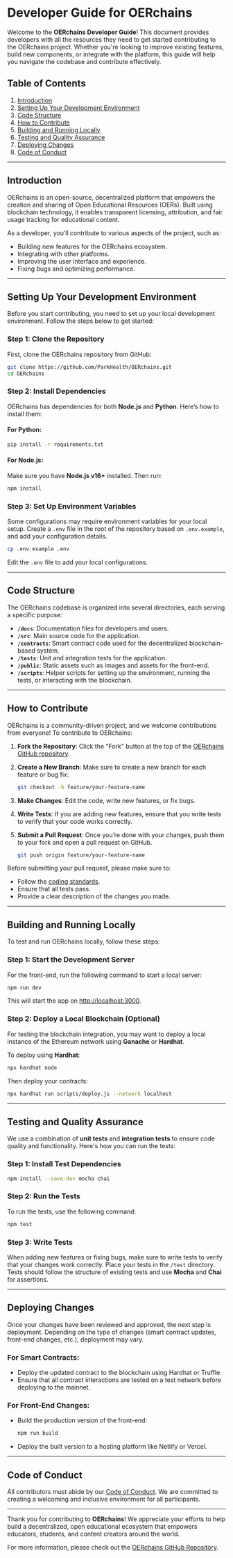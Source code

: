# Developer Guide for OERchains

Welcome to the **OERchains Developer Guide**! This document provides developers with all the resources they need to get started contributing to the OERchains project. Whether you're looking to improve existing features, build new components, or integrate with the platform, this guide will help you navigate the codebase and contribute effectively.

## Table of Contents
1. [Introduction](#introduction)
2. [Setting Up Your Development Environment](#setting-up-your-development-environment)
3. [Code Structure](#code-structure)
4. [How to Contribute](#how-to-contribute)
5. [Building and Running Locally](#building-and-running-locally)
6. [Testing and Quality Assurance](#testing-and-quality-assurance)
7. [Deploying Changes](#deploying-changes)
8. [Code of Conduct](#code-of-conduct)

---

## Introduction

OERchains is an open-source, decentralized platform that empowers the creation and sharing of Open Educational Resources (OERs). Built using blockchain technology, it enables transparent licensing, attribution, and fair usage tracking for educational content.

As a developer, you’ll contribute to various aspects of the project, such as:

- Building new features for the OERchains ecosystem.
- Integrating with other platforms.
- Improving the user interface and experience.
- Fixing bugs and optimizing performance.

---

## Setting Up Your Development Environment

Before you start contributing, you need to set up your local development environment. Follow the steps below to get started:

### Step 1: Clone the Repository

First, clone the OERchains repository from GitHub:

```bash
git clone https://github.com/ParkHealth/OERchains.git
cd OERchains
```

### Step 2: Install Dependencies

OERchains has dependencies for both **Node.js** and **Python**. Here’s how to install them:

#### For Python:

```bash
pip install -r requirements.txt
```

#### For Node.js:

Make sure you have **Node.js v16+** installed. Then run:

```bash
npm install
```

### Step 3: Set Up Environment Variables

Some configurations may require environment variables for your local setup. Create a `.env` file in the root of the repository based on `.env.example`, and add your configuration details.

```bash
cp .env.example .env
```

Edit the `.env` file to add your local configurations.

---

## Code Structure

The OERchains codebase is organized into several directories, each serving a specific purpose:

- **`/docs`**: Documentation files for developers and users.
- **`/src`**: Main source code for the application.
- **`/contracts`**: Smart contract code used for the decentralized blockchain-based system.
- **`/tests`**: Unit and integration tests for the application.
- **`/public`**: Static assets such as images and assets for the front-end.
- **`/scripts`**: Helper scripts for setting up the environment, running the tests, or interacting with the blockchain.

---

## How to Contribute

OERchains is a community-driven project, and we welcome contributions from everyone! To contribute to OERchains:

1. **Fork the Repository**: Click the "Fork" button at the top of the [OERchains GitHub repository](https://github.com/ParkHealth/OERchains).
   
2. **Create a New Branch**: Make sure to create a new branch for each feature or bug fix:
   ```bash
   git checkout -b feature/your-feature-name
   ```

3. **Make Changes**: Edit the code, write new features, or fix bugs.

4. **Write Tests**: If you are adding new features, ensure that you write tests to verify that your code works correctly.

5. **Submit a Pull Request**: Once you’re done with your changes, push them to your fork and open a pull request on GitHub.
   ```bash
   git push origin feature/your-feature-name
   ```

Before submitting your pull request, please make sure to:

- Follow the [coding standards](./docs/community/CONTRIBUTING.md).
- Ensure that all tests pass.
- Provide a clear description of the changes you made.

---

## Building and Running Locally

To test and run OERchains locally, follow these steps:

### Step 1: Start the Development Server

For the front-end, run the following command to start a local server:

```bash
npm run dev
```

This will start the app on [http://localhost:3000](http://localhost:3000).

### Step 2: Deploy a Local Blockchain (Optional)

For testing the blockchain integration, you may want to deploy a local instance of the Ethereum network using **Ganache** or **Hardhat**. 

To deploy using **Hardhat**:

```bash
npx hardhat node
```

Then deploy your contracts:

```bash
npx hardhat run scripts/deploy.js --network localhost
```

---

## Testing and Quality Assurance

We use a combination of **unit tests** and **integration tests** to ensure code quality and functionality. Here's how you can run the tests:

### Step 1: Install Test Dependencies

```bash
npm install --save-dev mocha chai
```

### Step 2: Run the Tests

To run the tests, use the following command:

```bash
npm test
```

### Step 3: Write Tests

When adding new features or fixing bugs, make sure to write tests to verify that your changes work correctly. Place your tests in the `/test` directory. Tests should follow the structure of existing tests and use **Mocha** and **Chai** for assertions.

---

## Deploying Changes

Once your changes have been reviewed and approved, the next step is deployment. Depending on the type of changes (smart contract updates, front-end changes, etc.), deployment may vary.

### For Smart Contracts:
- Deploy the updated contract to the blockchain using Hardhat or Truffle.
- Ensure that all contract interactions are tested on a test network before deploying to the mainnet.

### For Front-End Changes:
- Build the production version of the front-end:
  ```bash
  npm run build
  ```
- Deploy the built version to a hosting platform like Netlify or Vercel.

---

## Code of Conduct

All contributors must abide by our [Code of Conduct](./CODE_OF_CONDUCT.md). We are committed to creating a welcoming and inclusive environment for all participants.

---

Thank you for contributing to **OERchains**! We appreciate your efforts to help build a decentralized, open educational ecosystem that empowers educators, students, and content creators around the world.

For more information, please check out the [OERchains GitHub Repository](https://github.com/ParkHealth/OERchains).